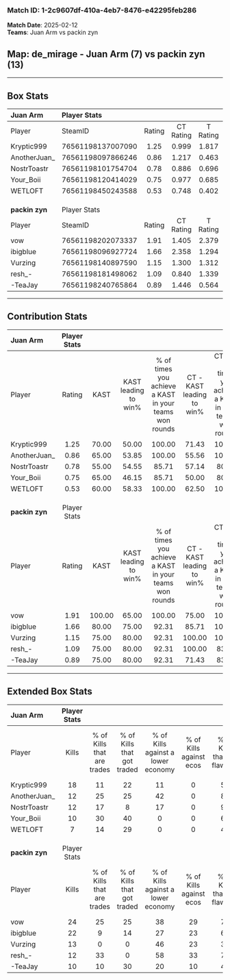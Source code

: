 ### Match ID: 1-2c9607df-410a-4eb7-8476-e42295feb286  
**Match Date**: 2025-02-12  
**Teams**: Juan Arm vs packin zyn  

## **Map**: de_mirage - Juan Arm (7) vs packin zyn (13)  
---  

## Box Stats  

| **Juan Arm**   | Player Stats      |        |           |          |        |       |       |         |        |      |     |
| :- | :- | :-: | :-: | :-: | :-: | :-: | :-: | :-: | :-: | :-: | :-: |
| Player         | SteamID           | Rating | CT Rating | T Rating |  KAST  |  ADR  | Kills | Assists | Deaths | K/D  | HS% |
| Kryptic999     | 76561198137007090 |  1.25  |   0.999   |  1.817   | 70.00  | 98.7  |  18   |    2    |   16   | 1.13 | 38  |
| AnotherJuan_   | 76561198097866246 |  0.86  |   1.217   |  0.463   | 65.00  | 66.8  |  12   |    4    |   16   | 0.75 | 33  |
| NostrToastr    | 76561198101754704 |  0.78  |   0.886   |  0.696   | 55.00  | 71.5  |  12   |    5    |   17   | 0.71 | 25  |
| Your_Boii      | 76561198120414029 |  0.75  |   0.977   |  0.685   | 65.00  | 58.5  |  10   |    5    |   16   | 0.63 | 40  |
| WETLOFT        | 76561198450243588 |  0.53  |   0.748   |  0.402   | 60.00  | 41.9  |   7   |    4    |   16   | 0.44 | 14  |
|                |                   |        |           |          |        |       |       |         |        |      |     |
|                |                   |        |           |          |        |       |       |         |        |      |     |
|                |                   |        |           |          |        |       |       |         |        |      |     |
| **packin zyn** | Player Stats      |        |           |          |        |       |       |         |        |      |     |
| Player         | SteamID           | Rating | CT Rating | T Rating |  KAST  |  ADR  | Kills | Assists | Deaths | K/D  | HS% |
| vow            | 76561198202073337 |  1.91  |   1.405   |  2.379   | 100.00 | 124.2 |  24   |    6    |   13   | 1.85 | 37  |
| ibigblue       | 76561198096927724 |  1.66  |   2.358   |  1.294   | 80.00  | 97.8  |  22   |    4    |   10   | 2.20 | 45  |
| Vurzing        | 76561198140897590 |  1.15  |   1.300   |  1.312   | 75.00  | 75.5  |  13   |   11    |   12   | 1.08 | 53  |
| resh_-         | 76561198181498062 |  1.09  |   0.840   |  1.339   | 75.00  | 64.2  |  12   |    4    |   10   | 1.20 | 66  |
| -TeaJay        | 76561198240765864 |  0.89  |   1.446   |  0.564   | 75.00  | 55.4  |  10   |    9    |   14   | 0.71 | 50  |
---  

## Contribution Stats  

| **Juan Arm**   | Player Stats |        |                      |                                                        |                           |                                                             |                          |                                                            |
| :- | :-: | :-: | :-: | :-: | :-: | :-: | :-: | :-: |
| Player         |    Rating    |  KAST  | KAST leading to win% | % of times you achieve a KAST in your teams won rounds | CT - KAST leading to win% | CT - % of times you achieve a KAST in your teams won rounds | T - KAST leading to win% | T - % of times you achieve a KAST in your teams won rounds |
| Kryptic999     |     1.25     | 70.00  |        50.00         |                         100.00                         |           71.43           |                           100.00                            |          28.57           |                           100.00                           |
| AnotherJuan_   |     0.86     | 65.00  |        53.85         |                         100.00                         |           55.56           |                           100.00                            |          50.00           |                           100.00                           |
| NostrToastr    |     0.78     | 55.00  |        54.55         |                         85.71                          |           57.14           |                            80.00                            |          50.00           |                           100.00                           |
| Your_Boii      |     0.75     | 65.00  |        46.15         |                         85.71                          |           50.00           |                            80.00                            |          40.00           |                           100.00                           |
| WETLOFT        |     0.53     | 60.00  |        58.33         |                         100.00                         |           62.50           |                           100.00                            |          50.00           |                           100.00                           |
|                |              |        |                      |                                                        |                           |                                                             |                          |                                                            |
|                |              |        |                      |                                                        |                           |                                                             |                          |                                                            |
|                |              |        |                      |                                                        |                           |                                                             |                          |                                                            |
| **packin zyn** | Player Stats |        |                      |                                                        |                           |                                                             |                          |                                                            |
| Player         |    Rating    |  KAST  | KAST leading to win% | % of times you achieve a KAST in your teams won rounds | CT - KAST leading to win% | CT - % of times you achieve a KAST in your teams won rounds | T - KAST leading to win% | T - % of times you achieve a KAST in your teams won rounds |
| vow            |     1.91     | 100.00 |        65.00         |                         100.00                         |           75.00           |                           100.00                            |          58.33           |                           100.00                           |
| ibigblue       |     1.66     | 80.00  |        75.00         |                         92.31                          |           85.71           |                           100.00                            |          66.67           |                           85.71                            |
| Vurzing        |     1.15     | 75.00  |        80.00         |                         92.31                          |          100.00           |                           100.00                            |          66.67           |                           85.71                            |
| resh_-         |     1.09     | 75.00  |        80.00         |                         92.31                          |          100.00           |                            83.33                            |          70.00           |                           100.00                           |
| -TeaJay        |     0.89     | 75.00  |        80.00         |                         92.31                          |           71.43           |                            83.33                            |          87.50           |                           100.00                           |
---  

## Extended Box Stats  

| **Juan Arm**   | Player Stats |                            |                            |                                    |                         |                              |                                 |        |                             |                                     |                          |                               |                            |
| :- | :-: | :-: | :-: | :-: | :-: | :-: | :-: | :-: | :-: | :-: | :-: | :-: | :-: |
| Player         |    Kills     | % of Kills that are trades | % of Kills that got traded | % of Kills against a lower economy | % of Kills against ecos | % of Kills that are flawless | % of Kills that are close duels | Deaths | % of Deaths that get traded | % of Deaths against a lower economy | % of Deaths against ecos | % of Deaths that are flawless | % of Deaths that are close |
| Kryptic999     |      18      |             11             |             22             |                 11                 |            0            |              50              |               11                |   16   |             13              |                  6                  |            0             |              56               |             6              |
| AnotherJuan_   |      12      |             25             |             25             |                 42                 |            0            |              83              |                0                |   16   |             13              |                 13                  |            0             |              63               |             13             |
| NostrToastr    |      12      |             17             |             8              |                 17                 |            0            |              92              |                0                |   17   |              6              |                 12                  |            0             |              65               |             6              |
| Your_Boii      |      10      |             30             |             40             |                 0                  |            0            |              60              |               10                |   16   |             25              |                  6                  |            0             |              63               |             6              |
| WETLOFT        |      7       |             14             |             29             |                 0                  |            0            |              43              |               29                |   16   |             19              |                  6                  |            0             |              56               |             13             |
|                |              |                            |                            |                                    |                         |                              |                                 |        |                             |                                     |                          |                               |                            |
|                |              |                            |                            |                                    |                         |                              |                                 |        |                             |                                     |                          |                               |                            |
|                |              |                            |                            |                                    |                         |                              |                                 |        |                             |                                     |                          |                               |                            |
| **packin zyn** | Player Stats |                            |                            |                                    |                         |                              |                                 |        |                             |                                     |                          |                               |                            |
| Player         |    Kills     | % of Kills that are trades | % of Kills that got traded | % of Kills against a lower economy | % of Kills against ecos | % of Kills that are flawless | % of Kills that are close duels | Deaths | % of Deaths that get traded | % of Deaths against a lower economy | % of Deaths against ecos | % of Deaths that are flawless | % of Deaths that are close |
| vow            |      24      |             25             |             25             |                 38                 |           29            |              71              |                0                |   13   |             23              |                  8                  |            8             |              62               |             8              |
| ibigblue       |      22      |             9              |             14             |                 27                 |           23            |              64              |               14                |   10   |             20              |                 30                  |            10            |              90               |             0              |
| Vurzing        |      13      |             0              |             0              |                 46                 |           23            |              38              |                8                |   12   |             50              |                 25                  |            17            |              42               |             17             |
| resh_-         |      12      |             33             |             0              |                 58                 |           33            |              75              |                0                |   10   |             20              |                  0                  |            0             |              70               |             0              |
| -TeaJay        |      10      |             10             |             30             |                 20                 |           10            |              40              |               30                |   14   |              7              |                 14                  |            7             |              71               |             14             |
